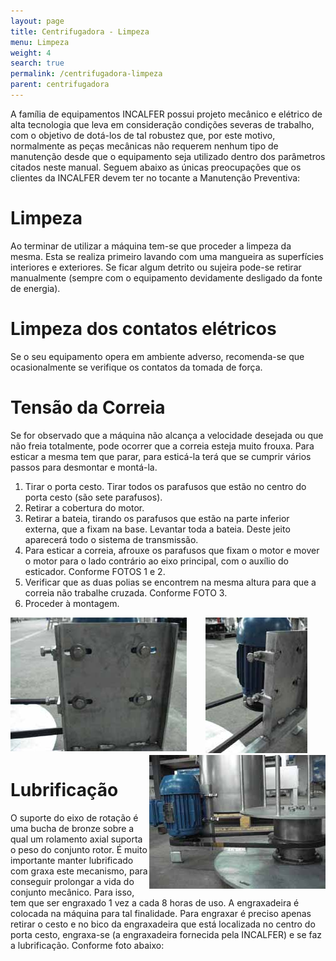 ```yaml
---
layout: page
title: Centrifugadora - Limpeza
menu: Limpeza
weight: 4
search: true
permalink: /centrifugadora-limpeza
parent: centrifugadora
---
```

A família de equipamentos INCALFER possui projeto mecânico e elétrico de alta
tecnologia que leva em consideração condições severas de trabalho, com o
objetivo de dotá-los de tal robustez que, por este motivo, normalmente as peças
mecânicas não requerem nenhum tipo de manutenção desde que o
equipamento seja utilizado dentro dos parâmetros citados neste manual.
Seguem abaixo as únicas preocupações que os clientes da INCALFER devem
ter no tocante a Manutenção Preventiva:

# Limpeza
Ao terminar de utilizar a máquina tem-se que proceder a limpeza da mesma.
Esta se realiza primeiro lavando com uma mangueira as superfícies interiores e
exteriores. Se ficar algum detrito ou sujeira pode-se retirar manualmente
(sempre com o equipamento devidamente desligado da fonte de energia).

# Limpeza dos contatos elétricos
Se o seu equipamento opera em ambiente adverso, recomenda-se que
ocasionalmente se verifique os contatos da tomada de força.

# Tensão da Correia
Se for observado que a máquina não alcança a velocidade desejada ou que não
freia totalmente, pode ocorrer que a correia esteja muito frouxa.
Para esticar a mesma tem que parar, para esticá-la terá que se cumprir vários
passos para desmontar e montá-la.

1. Tirar o porta cesto. Tirar todos os parafusos que estão no centro do porta
cesto (são sete parafusos).
2. Retirar a cobertura do motor.
3. Retirar a bateia, tirando os parafusos que estão na parte inferior externa, que
a fixam na base. Levantar toda a bateia. Deste jeito aparecerá todo o sistema
de transmissão.
4. Para esticar a correia, afrouxe os parafusos que fixam o motor e mover o
motor para o lado contrário ao eixo principal, com o auxílio do esticador.
Conforme FOTOS 1 e 2.
5. Verificar que as duas polias se encontrem na mesma altura para que a correia
não trabalhe cruzada. Conforme FOTO 3.
6. Proceder à montagem.

<p align="center">
<img align="left" src="assets/centrifugadora/foto1.png">
  <img src="assets/centrifugadora/foto2.png">
<img align="right" src="assets/centrifugadora/foto3.png">
</p>

# Lubrificação
O suporte do eixo de rotação é uma bucha de bronze sobre a qual um rolamento
axial suporta o peso do conjunto rotor.
É muito importante manter lubrificado com graxa este mecanismo, para
conseguir prolongar a vida do conjunto mecânico.
Para isso, tem que ser engraxado 1 vez a cada 8 horas de uso. A engraxadeira
é colocada na máquina para tal finalidade.
Para engraxar é preciso apenas retirar o cesto e no bico da engraxadeira que
está localizada no centro do porta cesto, engraxa-se (a engraxadeira fornecida
pela INCALFER) e se faz a lubrificação. Conforme foto abaixo: